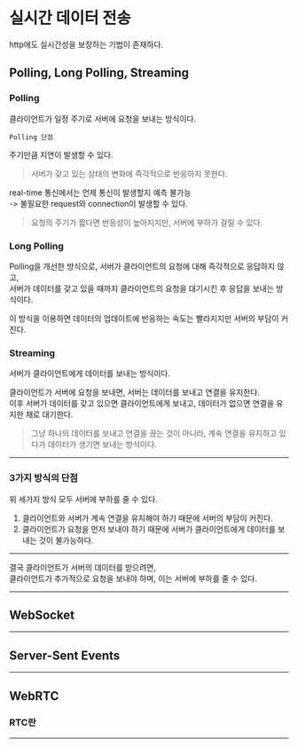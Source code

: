 # 실시간 데이터 전송

http에도 실시간성을 보장하는 기법이 존재하다.

## Polling, Long Polling, Streaming

### Polling

클라이언트가 일정 주기로 서버에 요청을 보내는 방식이다.

`Polling 단점`

주기만큼 지연이 발생할 수 있다.

> 서버가 갖고 있는 상태의 변화에 즉각적으로 반응하지 못한다.

real-time 통신에서는 언제 통신이 발생할지 예측 불가능  
-> 불필요한 request와 connection이 발생할 수 있다.

> 요청의 주기가 짧다면 반응성이 높아지지만, 서버에 부하가 걸릴 수 있다.

### Long Polling

Polling을 개선한 방식으로, 서버가 클라이언트의 요청에 대해 즉각적으로 응답하지 않고,  
서버가 데이터를 갖고 있을 때까지 클라이언트의 요청을 대기시킨 후 응답을 보내는 방식이다.

이 방식을 이용하면 데이터의 업데이트에 반응하는 속도는 빨라지지만 서버의 부담이 커진다.

### Streaming

서버가 클라이언트에게 데이터를 보내는 방식이다.

클라이언트가 서버에 요청을 보내면, 서버는 데이터를 보내고 연결을 유지한다.  
이후 서버가 데이터를 갖고 있으면 클라이언트에게 보내고, 데이터가 없으면 연결을 유지한 채로 대기한다.

> 그냥 하나의 데이터를 보내고 연결을 끊는 것이 아니라, 계속 연결을 유지하고 있다가 데이터가 생기면 보내는 방식이다.

---

### 3가지 방식의 단점

위 세가지 방식 모두 서버에 부하를 줄 수 있다.

1. 클라이언트와 서버가 계속 연결을 유지해야 하기 때문에 서버의 부담이 커진다.
2. 클라이언트가 요청을 먼저 보내야 하기 때문에 서버가 클라이언트에게 데이터를 보내는 것이 불가능하다.

---

결국 클라이언트가 서버의 데이터를 받으려면,  
클라이언트가 추가적으로 요청을 보내야 하며, 이는 서버에 부하를 줄 수 있다.

---

## WebSocket

---

## Server-Sent Events

---

## WebRTC

### RTC란

---